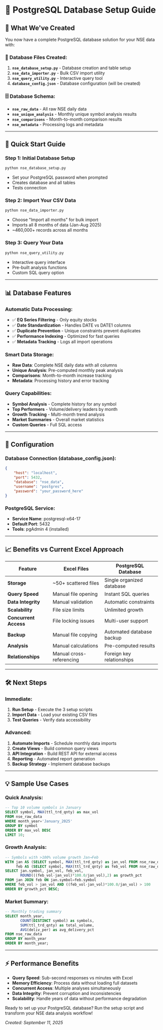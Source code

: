 # 🐘 PostgreSQL Database Setup Guide

## 🎯 What We've Created

You now have a complete PostgreSQL database solution for your NSE data with:

### 📁 Database Files Created:
1. **`nse_database_setup.py`** - Database creation and table setup
2. **`nse_data_importer.py`** - Bulk CSV import utility  
3. **`nse_query_utility.py`** - Interactive query tool
4. **`database_config.json`** - Database configuration (will be created)

### 🗄️ Database Schema:
- **`nse_raw_data`** - All raw NSE daily data
- **`nse_unique_analysis`** - Monthly unique symbol analysis results
- **`nse_comparisons`** - Month-to-month comparison results  
- **`nse_metadata`** - Processing logs and metadata

---

## 🚀 Quick Start Guide

### Step 1: Initial Database Setup
```bash
python nse_database_setup.py
```
- Set your PostgreSQL password when prompted
- Creates database and all tables
- Tests connection

### Step 2: Import Your CSV Data
```bash
python nse_data_importer.py
```
- Choose "Import all months" for bulk import
- Imports all 8 months of data (Jan-Aug 2025)
- ~460,000+ records across all months

### Step 3: Query Your Data
```bash
python nse_query_utility.py
```
- Interactive query interface
- Pre-built analysis functions
- Custom SQL query option

---

## 📊 Database Features

### Automatic Data Processing:
- ✅ **EQ Series Filtering** - Only equity stocks
- ✅ **Date Standardization** - Handles DATE vs DATE1 columns
- ✅ **Duplicate Prevention** - Unique constraints prevent duplicates
- ✅ **Performance Indexing** - Optimized for fast queries
- ✅ **Metadata Tracking** - Logs all import operations

### Smart Data Storage:
- **Raw Data**: Complete NSE daily data with all columns
- **Unique Analysis**: Pre-computed monthly peak analysis
- **Comparisons**: Month-to-month increase tracking
- **Metadata**: Processing history and error tracking

### Query Capabilities:
- **Symbol Analysis** - Complete history for any symbol
- **Top Performers** - Volume/delivery leaders by month
- **Growth Tracking** - Multi-month trend analysis
- **Market Summaries** - Overall market statistics
- **Custom Queries** - Full SQL access

---

## 🔧 Configuration

### Database Connection (database_config.json):
```json
{
    "host": "localhost",
    "port": 5432,
    "database": "nse_data", 
    "username": "postgres",
    "password": "your_password_here"
}
```

### PostgreSQL Service:
- **Service Name**: postgresql-x64-17
- **Default Port**: 5432
- **Tools**: pgAdmin 4 (installed)

---

## 📈 Benefits vs Current Excel Approach

| Feature | Excel Files | PostgreSQL Database |
|---------|-------------|-------------------|
| **Storage** | ~50+ scattered files | Single organized database |
| **Query Speed** | Manual file opening | Instant SQL queries |
| **Data Integrity** | Manual validation | Automatic constraints |
| **Scalability** | File size limits | Unlimited growth |
| **Concurrent Access** | File locking issues | Multi-user support |
| **Backup** | Manual file copying | Automated database backup |
| **Analysis** | Manual calculations | Pre-computed results |
| **Relationships** | Manual cross-referencing | Foreign key relationships |

---

## 🛠️ Next Steps

### Immediate:
1. **Run Setup** - Execute the 3 setup scripts
2. **Import Data** - Load your existing CSV files
3. **Test Queries** - Verify data accessibility

### Advanced:
1. **Automate Imports** - Schedule monthly data imports
2. **Create Views** - Build common query views
3. **API Integration** - Build REST API for external access
4. **Reporting** - Automated report generation
5. **Backup Strategy** - Implement database backups

---

## 💡 Sample Use Cases

### Quick Analysis:
```sql
-- Top 10 volume symbols in January
SELECT symbol, MAX(ttl_trd_qnty) as max_vol 
FROM nse_raw_data 
WHERE month_year='January_2025' 
GROUP BY symbol 
ORDER BY max_vol DESC 
LIMIT 10;
```

### Growth Analysis:
```sql
-- Symbols with >100% volume growth Jan→Feb
WITH jan AS (SELECT symbol, MAX(ttl_trd_qnty) as jan_vol FROM nse_raw_data WHERE month_year='January_2025' GROUP BY symbol),
     feb AS (SELECT symbol, MAX(ttl_trd_qnty) as feb_vol FROM nse_raw_data WHERE month_year='February_2025' GROUP BY symbol)
SELECT jan.symbol, jan_vol, feb_vol, 
       ROUND(((feb_vol-jan_vol)*100.0/jan_vol),2) as growth_pct
FROM jan JOIN feb ON jan.symbol=feb.symbol 
WHERE feb_vol > jan_vol AND ((feb_vol-jan_vol)*100.0/jan_vol) > 100
ORDER BY growth_pct DESC;
```

### Market Summary:
```sql
-- Monthly trading summary
SELECT month_year, 
       COUNT(DISTINCT symbol) as symbols,
       SUM(ttl_trd_qnty) as total_volume,
       AVG(deliv_per) as avg_delivery_pct
FROM nse_raw_data 
GROUP BY month_year 
ORDER BY month_year;
```

---

## ⚡ Performance Benefits

- **Query Speed**: Sub-second responses vs minutes with Excel
- **Memory Efficiency**: Process data without loading full datasets
- **Concurrent Access**: Multiple analyses simultaneously
- **Data Integrity**: Prevent corruption and inconsistencies
- **Scalability**: Handle years of data without performance degradation

Ready to set up your PostgreSQL database? Run the setup script and transform your NSE data analysis workflow!

*Created: September 11, 2025*
